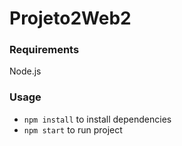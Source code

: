 # Projeto2Web2

### Requirements
Node.js

### Usage
- `npm install` to install dependencies
- `npm start` to run project
